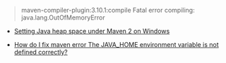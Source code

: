 > maven-compiler-plugin:3.10.1:compile Fatal error compiling: java.lang.OutOfMemoryError
* [Setting Java heap space under Maven 2 on Windows](https://stackoverflow.com/a/28065460)

* [How do I fix maven error The JAVA_HOME environment variable is not defined correctly?](https://stackoverflow.com/questions/44680125/how-do-i-fix-maven-error-the-java-home-environment-variable-is-not-defined-corre/55137121)
